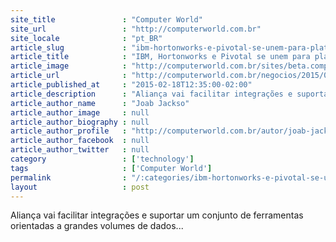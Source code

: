 ```yaml
---
site_title               : "Computer World"
site_url                 : "http://computerworld.com.br"
site_locale              : "pt_BR"
article_slug             : "ibm-hortonworks-e-pivotal-se-unem-para-plataforma-de-big-data-em-hadoop"
article_title            : "IBM, Hortonworks e Pivotal se unem para plataforma de big data em Hadoop"
article_image            : "http://computerworld.com.br/sites/beta.computerworld.com.br/files/news_articles/logo_hadoop_625.jpg"
article_url              : "http://computerworld.com.br/negocios/2015/02/18/ibm-hortonworks-e-pivotal-se-unem-para-plataforma-de-big-data-em-hadoop"
article_published_at     : "2015-02-18T12:35:00-02:00"
article_description      : "Aliança vai facilitar integrações e suportar um conjunto de ferramentas orientadas a grandes volumes de dados..."
article_author_name      : "Joab Jackso"
article_author_image     : null
article_author_biography : null
article_author_profile   : "http://computerworld.com.br/autor/joab-jackson"
article_author_facebook  : null
article_author_twitter   : null
category                 : ['technology']
tags                     : ['Computer World']
permalink                : "/:categories/ibm-hortonworks-e-pivotal-se-unem-para-plataforma-de-big-data-em-hadoop/"
layout                   : post
---
```


Aliança vai facilitar integrações e suportar um conjunto de ferramentas orientadas a grandes volumes de dados...
